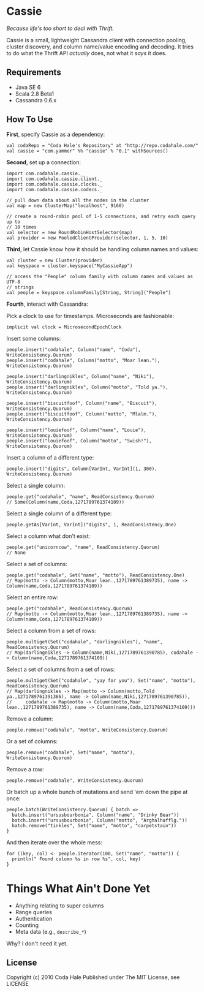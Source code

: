 Cassie
======

*Because life's too short to deal with Thrift.*

Cassie is a small, lightweight Cassandra client with connection pooling, cluster
discovery, and column name/value encoding and decoding. It tries to do what the
Thrift API *actually* does, not what it *says* it does.


Requirements
------------

* Java SE 6
* Scala 2.8 Beta1
* Cassandra 0.6.x


How To Use
----------

**First**, specify Cassie as a dependency:

    val codaRepo = "Coda Hale's Repository" at "http://repo.codahale.com/"
    val cassie = "com.yammer" %% "cassie" % "0.1" withSources()

**Second**, set up a connection:
    
    import com.codahale.cassie._
    import com.codahale.cassie.client._
    import com.codahale.cassie.clocks._
    import com.codahale.cassie.codecs._
    
    // pull down data about all the nodes in the cluster
    val map = new ClusterMap("localhost", 9160)
    
    // create a round-robin pool of 1-5 connections, and retry each query up to
    // 10 times
    val selector = new RoundRobinHostSelector(map)
    val provider = new PooledClientProvider(selector, 1, 5, 10)

**Third**, let Cassie know how it should be handling column names and values:
    
    val cluster = new Cluster(provider)
    val keyspace = cluster.keyspace("MyCassieApp")

    // access the "People" column family with column names and values as UTF-8
    // strings
    val people = keyspace.columnFamily[String, String]("People")
    
**Fourth**, interact with Cassandra:

Pick a clock to use for timestamps. Microseconds are fashionable:
    
    implicit val clock = MicrosecondEpochClock

Insert some columns:
    
    people.insert("codahale", Column("name", "Coda"), WriteConsistency.Quorum)
    people.insert("codahale", Column("motto", "Moar lean."), WriteConsistency.Quorum)

    people.insert("darlingnikles", Column("name", "Niki"), WriteConsistency.Quorum)
    people.insert("darlingnikles", Column("motto", "Told ya."), WriteConsistency.Quorum)

    people.insert("biscuitfoof", Column("name", "Biscuit"), WriteConsistency.Quorum)
    people.insert("biscuitfoof", Column("motto", "Mlalm."), WriteConsistency.Quorum)

    people.insert("louiefoof", Column("name", "Louie"), WriteConsistency.Quorum)
    people.insert("louiefoof", Column("motto", "Swish!"), WriteConsistency.Quorum)

Insert a column of a different type:
    
    people.insert("digits", Column[VarInt, VarInt](1, 300), WriteConsistency.Quorum)
    
Select a single column:
    
    people.get("codahale", "name", ReadConsistency.Quorum)
    // Some(Column(name,Coda,1271789761374109))

Select a single column of a different type:
    
    people.getAs[VarInt, VarInt]("digits", 1, ReadConsistency.One)

Select a column what don't exist:
    
    people.get("unicorncow", "name", ReadConsistency.Quorum)
    // None

Select a set of columns:
    
    people.get("codahale", Set("name", "motto"), ReadConsistency.One)    
    // Map(motto -> Column(motto,Moar lean.,1271789761389735), name -> Column(name,Coda,1271789761374109))

Select an entire row:
    
    people.get("codahale", ReadConsistency.Quorum)
    // Map(motto -> Column(motto,Moar lean.,1271789761389735), name -> Column(name,Coda,1271789761374109))

Select a column from a set of rows:
    
    people.multiget(Set("codahale", "darlingnikles"), "name", ReadConsistency.Quorum)
    // Map(darlingnikles -> Column(name,Niki,1271789761390785), codahale -> Column(name,Coda,1271789761374109))

Select a set of columns from a set of rows:
    
    people.multiget(Set("codahale", "yay for you"), Set("name", "motto"), ReadConsistency.Quorum)
    // Map(darlingnikles -> Map(motto -> Column(motto,Told ya.,1271789761391366), name -> Column(name,Niki,1271789761390785)),
    //     codahale -> Map(motto -> Column(motto,Moar lean.,1271789761389735), name -> Column(name,Coda,1271789761374109)))

Remove a column:

    people.remove("codahale", "motto", WriteConsistency.Quorum)

Or a set of columns:
    
    people.remove("codahale", Set("name", "motto"), WriteConsistency.Quorum)

Remove a row:
    
    people.remove("codahale", WriteConsistency.Quorum)

Or batch up a whole bunch of mutations and send 'em down the pipe at once:
    
    people.batch(WriteConsistency.Quorum) { batch =>
      batch.insert("ursusbourbonia", Column("name", "Drinky Bear"))
      batch.insert("ursusbourbonia", Column("motto", "Arghalhafflg."))
      batch.remove("tinkles", Set("name", "motto", "carpetstain"))
    }

And then iterate over the whole mess:
    
    for ((key, col) <- people.iterator(100, Set("name", "motto")) {
      println(" Found column %s in row %s", col, key)
    }


Things What Ain't Done Yet
==========================

* Anything relating to super columns
* Range queries
* Authentication
* Counting
* Meta data (e.g., `describe_*`)

Why? I don't need it yet.


License
-------

Copyright (c) 2010 Coda Hale
Published under The MIT License, see LICENSE